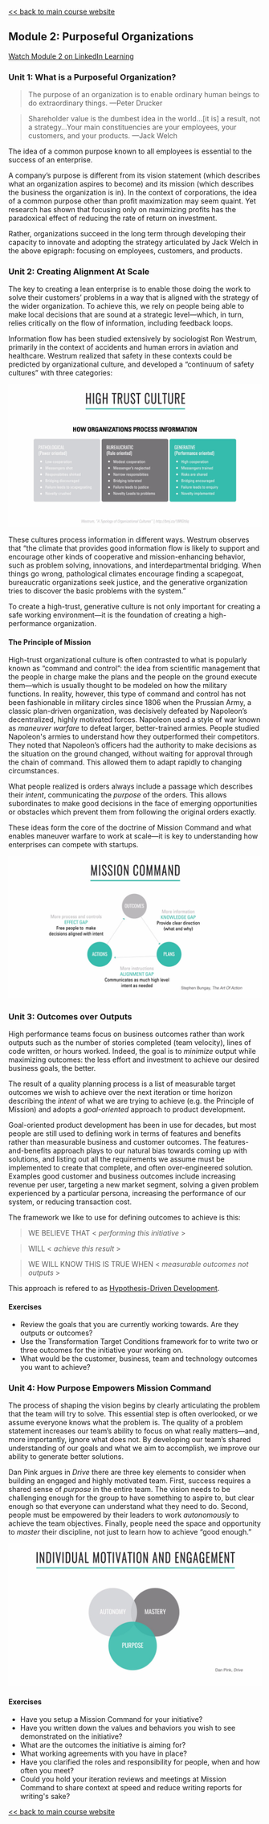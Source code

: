 [<< back to main course website](index.html)

## Module 2: Purposeful Organizations

[Watch Module 2 on LinkedIn Learning](https://www.linkedin.com/learning/lean-technology-strategy-purposeful-organizations)

### Unit 1: What is a Purposeful Organization?

> The purpose of an organization is to enable ordinary human beings to do extraordinary things.
> &mdash;Peter Drucker

> Shareholder value is the dumbest idea in the world…[it is] a result, not a strategy…Your main constituencies are your employees, your customers, and your products.
> &mdash;Jack Welch

The idea of a common purpose known to all employees is essential to the success of an enterprise.

A company’s purpose is different from its vision statement (which describes what an organization aspires to become) and its mission (which describes the business the organization is in).
In the context of corporations, the idea of a common purpose other than profit maximization may seem quaint. Yet research has shown that focusing only on maximizing profits has the paradoxical effect of reducing the rate of return on investment.

Rather, organizations succeed in the long term through developing their capacity to innovate and adopting the strategy articulated by Jack Welch in the above epigraph: focusing on employees, customers, and products.

### Unit 2: Creating Alignment At Scale

The key to creating a lean enterprise is to enable those doing the work to solve their customers’ problems in a way that is aligned with the strategy of the wider organization. To achieve this, we rely on people being able to make local decisions that are sound at a strategic level—which, in turn, relies critically on the flow of information, including feedback loops.

Information flow has been studied extensively by sociologist Ron Westrum, primarily in the context of accidents and human errors in aviation and healthcare. Westrum realized that safety in these contexts could be predicted by organizational culture, and developed a “continuum of safety cultures” with three categories:

![Westrum's typology](assets/images/module2_unit2_westrum.jpeg)

These cultures process information in different ways. Westrum observes that “the climate that provides good information flow is likely to support and encourage other kinds of cooperative and mission-enhancing behavior, such as problem solving, innovations, and interdepartmental bridging. When things go wrong, pathological climates encourage finding a scapegoat, bureaucratic organizations seek justice, and the generative organization tries to discover the basic problems with the system.”

To create a high-trust, generative culture is not only important for creating a safe working environment—it is the foundation of creating a high-performance organization.

#### The Principle of Mission

High-trust organizational culture is often contrasted to what is popularly known as “command and control”: the idea from scientific management that the people in charge make the plans and the people on the ground execute them—which is usually thought to be modeled on how the military functions. In reality, however, this type of command and control has not been fashionable in military circles since 1806 when the Prussian Army, a classic plan-driven organization, was decisively defeated by Napoleon’s decentralized, highly motivated forces. Napoleon used a style of war known as _maneuver warfare_ to defeat larger, better-trained armies.
People studied Napoleon's armies to understand how they outperformed their competitors. They noted that Napoleon’s officers had the authority to make decisions as the situation on the ground changed, without waiting for approval through the chain of command. This allowed them to adapt rapidly to changing circumstances.

What people realized is orders always include a passage which describes their _intent_, communicating the _purpose_ of the orders. This allows subordinates to make good decisions in the face of emerging opportunities or obstacles which prevent them from following the original orders exactly.

These ideas form the core of the doctrine of Mission Command and what enables maneuver warfare to work at scale—it is key to understanding how enterprises can compete with startups.

![Mission Command](assets/images/module2_unit2_mission_command.jpeg)

### Unit 3: Outcomes over Outputs

High performance teams focus on business outcomes rather than work outputs such as the number of stories completed (team velocity), lines of code written, or hours worked. Indeed, the goal is to *minimize* output while maximizing outcomes: the less effort and investment to achieve our desired business goals, the better.

The result of a quality planning process is a list of measurable target outcomes we wish to achieve over the next iteration or time horizon describing the *intent* of what we are trying to achieve (e.g. the Principle of Mission) and adopts a *goal-oriented* approach to product development.

Goal-oriented product development has been in use for decades, but most people are still used to defining work in terms of features and benefits rather than measurable business and customer outcomes. The features-and-benefits approach plays to our natural bias towards coming up with solutions, and listing out all the requirements we assume must be implemented to create that complete, and often over-engineered solution.
Examples good customer and business outcomes include increasing revenue per user, targeting a new market segment, solving a given problem experienced by a particular persona, increasing the performance of our system, or reducing transaction cost.

The framework we like to use for defining outcomes to achieve is this:

> WE BELIEVE THAT < _performing this initiative_ >

> WILL < _achieve this result_ > 

> WE WILL KNOW THIS IS TRUE WHEN < _measurable outcomes not outputs_ >

This approach is refered to as [Hypothesis-Driven Development](http://barryoreilly.com/2013/10/21/how-to-implement-hypothesis-driven-development/).

#### Exercises

* Review the goals that you are currently working towards. Are they outputs or outcomes?
* Use the Transformation Target Conditions framework for to write two or three outcomes for the initiative your working on.
* What would be the customer, business, team and technology outcomes you want to achieve?

### Unit 4: How Purpose Empowers Mission Command

The process of shaping the vision begins by clearly articulating the problem that the team will try to solve. This essential step is often overlooked, or we assume everyone knows what the problem is. The quality of a problem statement increases our team’s ability to focus on what really matters—and, more importantly, ignore what does not. By developing our team’s shared understanding of our goals and what we aim to accomplish, we improve our ability to generate better solutions.

Dan Pink argues in _Drive_ there are three key elements to consider when building an engaged and highly motivated team. First, success requires a shared sense of _purpose_ in the entire team. The vision needs to be challenging enough for the group to have something to aspire to, but clear enough so that everyone can understand what they need to do. Second, people must be empowered by their leaders to work _autonomously_ to achieve the team objectives. Finally, people need the space and opportunity to _master_ their discipline, not just to learn how to achieve “good enough.”

![Individual motivation and engagement](assets/images/module2_unit3_motivation.jpeg)

#### Exercises

* Have you setup a Mission Command for your initiative?
* Have you written down the values and behaviors you wish to see demonstrated on the initiative?
* What are the outcomes the initiative is aiming for?
* What working agreements with you have in place?
* Have you clarified the roles and responsibility for people, when and how often you meet?
* Could you hold your iteration reviews and meetings at Mission Command to share context at speed and reduce writing reports for writing's sake?

[<< back to main course website](index.html)
